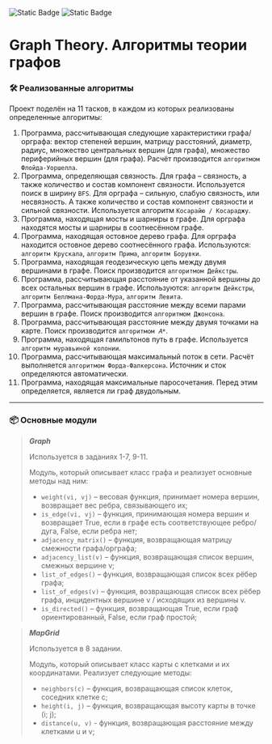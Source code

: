 ![Static Badge](https://img.shields.io/badge/ts-3178C6?logo=typescript&logoColor=white)
![Static Badge](https://img.shields.io/badge/version-1.0-blue)

# Graph Theory. Алгоритмы теории графов

### 🛠 Реализованные алгоритмы
Проект поделён на 11 тасков, в каждом из которых реализованы определенные алгоритмы:

1. Программа, рассчитывающая следующие характеристики графа/орграфа: вектор степеней вершин, матрицу расстояний, диаметр, радиус, множество центральных вершин (для графа), множество периферийных вершин (для графа). Расчёт производится ```алгоритмом Флойда-Уоршелла```.
2. Программа, определяющая связность. Для графа – связность, а также количество и состав компонент связности. Используется поиск в ширину ```BFS```. Для орграфа – сильную, слабую связность, или несвязность. А также количество и состав компонент связности и сильной связности. Используется алгоритм ```Косарайю / Косараджу```.
3. Программа, находящая мосты и шарниры в графе. Для орграфа находятся мосты и шарниры в соотнесённом графе. 
4. Программа, находящая остовное дерево графа. Для орграфа находится остовное дерево соотнесённого графа. Используются: ```алгоритм Крускала```, ```алгоритм Прима```, ```алгоритм Борувки```.
5. Программа, находящая геодезическую цепь между двумя вершинами в графе. Поиск производится ```алгоритмом Дейкстры```.
6. Программа, рассчитывающая расстояние от указанной вершины до всех остальных вершин в графе. Используются: ```алгоритм Дейкстры```, ```алгоритм Беллмана-Форда-Мура```, ```алгоритм Левита```.
7. Программа, рассчитывающая расстояние между всеми парами вершин в графе. Поиск производится ```алгоритмом Джонсона```.
8. Программа, рассчитывающая расстояние между двумя точками на карте. Поиск производится ```алгоритмом 𝐴*```.
9. Программа, находящая гамильтонов путь в графе. Используется ```алгоритм муравьиной колонии```.
10. Программа, рассчитывающая максимальный поток в сети. Расчёт выполняется ```алгоритмом Форда-Фалкерсона```. Источник и сток определяются автоматически.
11. Программа, находящая максимальные паросочетания. Перед этим определяется, является ли граф двудольным.

*** 

### 📦 Основные модули

>
> ___Graph___
>
> Используется в заданиях 1-7, 9-11. 
> 
> Модуль, который описывает класс графа и реализует основные методы над ним:
> * ```weight(vi, vj)``` – весовая функция, принимает номера вершин, возвращает вес ребра, связывающего их;
> * ```is_edge(vi, vj)``` – функция, принимающая номера вершин и возвращает True, если в графе есть соответствующее ребро/дуга, False, если ребра нет;
> * ```adjacency_matrix()``` – функция, возвращающая матрицу смежности графа/орграфа;
> * ```adjacency_list(v)``` – функция, возвращающая список вершин, смежных вершине v;
> * ```list_of_edges()``` – функция, возвращающая список всех рёбер графа;
> * ```list_of_edges(v)``` – функция, возвращающая список всех рёбер графа, инцидентных вершине v / исходящих из вершины v.
> * ```is_directed()``` – функция, возвращающая True, если граф ориентированный, False, если граф простой;
>

>
> ___MapGrid___
> 
> Используется в 8 задании. 
> 
> Модуль, который описывает класс карты с клетками и их координатами. Реализует следующие методы:
> * ```neighbors(c)``` – функция, возвращающая список клеток, соседних клетке c;
> * ```height(i, j)``` – функция, возвращающая высоту карты в точке (i; j);
> * ```distance(u, v)``` - функция, возвращающая расстояние между клетками u и v;
>

